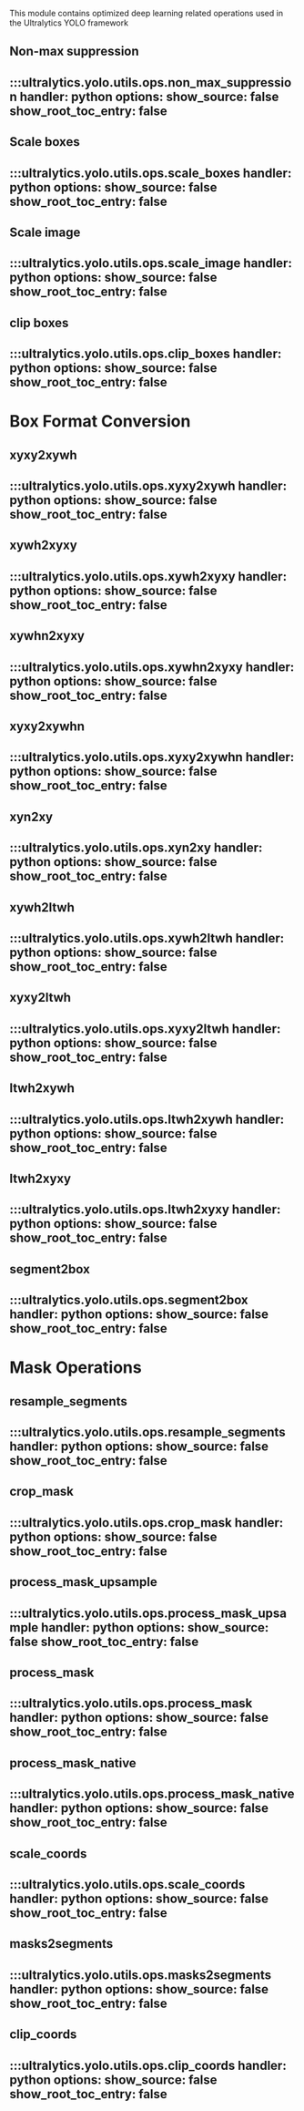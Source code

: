 This module contains optimized deep learning related operations used in the Ultralytics YOLO framework

## Non-max suppression

:::ultralytics.yolo.utils.ops.non_max_suppression
handler: python
options:
show_source: false
show_root_toc_entry: false
---

## Scale boxes

:::ultralytics.yolo.utils.ops.scale_boxes
handler: python
options:
show_source: false
show_root_toc_entry: false
---

## Scale image

:::ultralytics.yolo.utils.ops.scale_image
handler: python
options:
show_source: false
show_root_toc_entry: false
---

## clip boxes

:::ultralytics.yolo.utils.ops.clip_boxes
handler: python
options:
show_source: false
show_root_toc_entry: false
---

# Box Format Conversion

## xyxy2xywh

:::ultralytics.yolo.utils.ops.xyxy2xywh
handler: python
options:
show_source: false
show_root_toc_entry: false
---

## xywh2xyxy

:::ultralytics.yolo.utils.ops.xywh2xyxy
handler: python
options:
show_source: false
show_root_toc_entry: false
---

## xywhn2xyxy

:::ultralytics.yolo.utils.ops.xywhn2xyxy
handler: python
options:
show_source: false
show_root_toc_entry: false
---

## xyxy2xywhn

:::ultralytics.yolo.utils.ops.xyxy2xywhn
handler: python
options:
show_source: false
show_root_toc_entry: false
---

## xyn2xy

:::ultralytics.yolo.utils.ops.xyn2xy
handler: python
options:
show_source: false
show_root_toc_entry: false
---

## xywh2ltwh

:::ultralytics.yolo.utils.ops.xywh2ltwh
handler: python
options:
show_source: false
show_root_toc_entry: false
---

## xyxy2ltwh

:::ultralytics.yolo.utils.ops.xyxy2ltwh
handler: python
options:
show_source: false
show_root_toc_entry: false
---

## ltwh2xywh

:::ultralytics.yolo.utils.ops.ltwh2xywh
handler: python
options:
show_source: false
show_root_toc_entry: false
---

## ltwh2xyxy

:::ultralytics.yolo.utils.ops.ltwh2xyxy
handler: python
options:
show_source: false
show_root_toc_entry: false
---

## segment2box

:::ultralytics.yolo.utils.ops.segment2box
handler: python
options:
show_source: false
show_root_toc_entry: false
---

# Mask Operations

## resample_segments

:::ultralytics.yolo.utils.ops.resample_segments
handler: python
options:
show_source: false
show_root_toc_entry: false
---

## crop_mask

:::ultralytics.yolo.utils.ops.crop_mask
handler: python
options:
show_source: false
show_root_toc_entry: false
---

## process_mask_upsample

:::ultralytics.yolo.utils.ops.process_mask_upsample
handler: python
options:
show_source: false
show_root_toc_entry: false
---

## process_mask

:::ultralytics.yolo.utils.ops.process_mask
handler: python
options:
show_source: false
show_root_toc_entry: false
---

## process_mask_native

:::ultralytics.yolo.utils.ops.process_mask_native
handler: python
options:
show_source: false
show_root_toc_entry: false
---

## scale_coords

:::ultralytics.yolo.utils.ops.scale_coords
handler: python
options:
show_source: false
show_root_toc_entry: false
---

## masks2segments

:::ultralytics.yolo.utils.ops.masks2segments
handler: python
options:
show_source: false
show_root_toc_entry: false
---

## clip_coords

:::ultralytics.yolo.utils.ops.clip_coords
handler: python
options:
show_source: false
show_root_toc_entry: false
---





